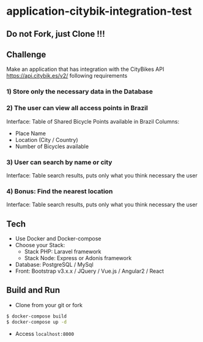 # application-citybik-integration-test

## Do not Fork, just Clone !!!

## Challenge

Make an application that has integration with the CityBikes API https://api.citybik.es/v2/ following requirements

### 1) Store only the necessary data in the Database

### 2) The user can view all access points in Brazil
Interface: Table of Shared Bicycle Points available in Brazil
Columns:
  - Place Name
  - Location (City / Country)
  - Number of Bicycles available
  
### 3) User can search by name or city
Interface: Table search results, puts only what you think necessary the user

### 4) Bonus: Find the nearest location
Interface: Table search results, puts only what you think necessary the user


## Tech
  - Use Docker and Docker-compose
  - Choose your Stack:
    - Stack PHP: Laravel framework
    - Stack Node: Express or Adonis framework
  - Database: PostgreSQL / MySql
  - Front: Bootstrap v3.x.x / JQuery / Vue.js / Angular2 / React
  

## Build and Run
- Clone from your git or fork

```sh
$ docker-compose build
$ docker-compose up -d
```
- Access ```localhost:8000```

